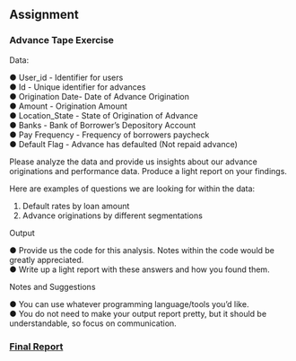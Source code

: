 ## Assignment

### Advance Tape Exercise

Data:

● User_id - Identifier for users\
● Id - Unique identifier for advances\
● Origination Date- Date of Advance Origination\
● Amount - Origination Amount\
● Location_State - State of Origination of Advance\
● Banks - Bank of Borrower’s Depository Account\
● Pay Frequency - Frequency of borrowers paycheck\
● Default Flag - Advance has defaulted (Not repaid advance)

Please analyze the data and provide us insights about our advance originations and
performance data. Produce a light report on your findings.

Here are examples of questions we are looking for within the data:
1. Default rates by loan amount
2. Advance originations by different segmentations

Output

● Provide us the code for this analysis. Notes within the code would be greatly
appreciated.\
● Write up a light report with these answers and how you found them.

Notes and Suggestions

● You can use whatever programming language/tools you’d like.\
● You do not need to make your output report pretty, but it should be
understandable, so focus on communication.

### [Final Report](https://docs.google.com/document/d/1Xr6CaVf6LHNX75Qu80j-or7WR4K6VFTn4A851YyDcrc/edit?usp=sharing)